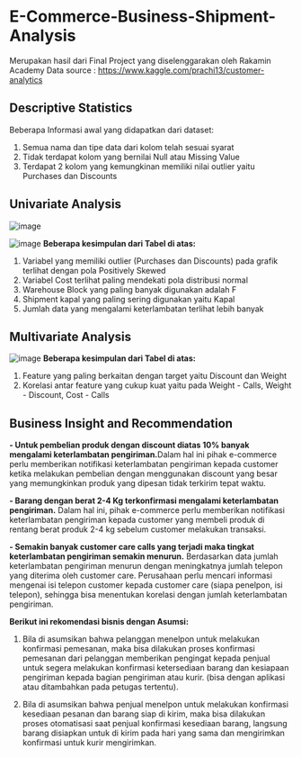 # E-Commerce-Business-Shipment-Analysis
Merupakan hasil dari Final Project yang diselenggarakan oleh Rakamin Academy
Data source : https://www.kaggle.com/prachi13/customer-analytics

<h2>Descriptive Statistics</h2>

Beberapa Informasi awal yang didapatkan dari dataset:
1. Semua nama dan tipe data dari kolom telah sesuai syarat
2. Tidak terdapat kolom yang bernilai Null atau Missing Value
3. Terdapat 2 kolom yang kemungkinan memiliki nilai outlier yaitu Purchases dan Discounts

<h2>Univariate Analysis</h2>

![image](https://user-images.githubusercontent.com/116931476/198826633-e661b6ce-a111-4677-b98d-f07ec75cc46f.png)










![image](https://user-images.githubusercontent.com/116931476/198826755-b6c0903f-8940-403b-a94b-13faf1ede974.png)
<strong>Beberapa kesimpulan dari Tabel di atas:</strong>
1. Variabel yang memiliki outlier (Purchases dan Discounts) pada grafik terlihat dengan pola Positively Skewed
2. Variabel Cost terlihat paling mendekati pola distribusi normal
3. Warehouse Block yang paling banyak digunakan adalah F
4. Shipment kapal yang paling sering digunakan yaitu Kapal
5. Jumlah data yang mengalami keterlambatan terlihat lebih banyak



<h2>Multivariate Analysis</h2>

![image](https://user-images.githubusercontent.com/116931476/198830375-3755c34a-7572-40ed-80db-ebdfd4a02d88.png)
<strong>Beberapa kesimpulan dari Tabel di atas:</strong>
1. Feature yang paling berkaitan dengan target yaitu Discount dan Weight
2. Korelasi antar feature yang cukup kuat yaitu pada Weight - Calls, Weight - Discount, Cost - Calls

<h2>Business Insight and Recommendation</h2>
<strong>- Untuk pembelian produk dengan discount diatas 10% banyak mengalami keterlambatan pengiriman.</strong>Dalam hal ini pihak e-commerce perlu memberikan notifikasi keterlambatan pengiriman kepada customer ketika melakukan pembelian dengan menggunakan discount yang besar yang memungkinkan produk yang dipesan tidak terkirim tepat waktu.

<strong>- Barang dengan berat 2-4 Kg terkonfirmasi mengalami keterlambatan pengiriman.</strong> Dalam hal ini, pihak e-commerce perlu memberikan notifikasi keterlambatan pengiriman kepada customer yang membeli produk di rentang berat produk 2-4 kg sebelum customer melakukan transaksi.

<strong>- Semakin banyak customer care calls yang terjadi maka tingkat keterlambatan pengiriman semakin menurun.</strong> Berdasarkan data jumlah keterlambatan pengiriman menurun dengan meningkatnya jumlah telepon yang diterima oleh customer care. Perusahaan perlu mencari informasi mengenai isi telepon customer kepada customer care (siapa penelpon, isi telepon), sehingga bisa menentukan korelasi dengan jumlah keterlambatan pengiriman.

<strong> Berikut ini rekomendasi bisnis dengan Asumsi:</strong>
1. Bila di asumsikan bahwa pelanggan menelpon untuk melakukan konfirmasi pemesanan, maka bisa dilakukan proses konfirmasi pemesanan dari pelanggan memberikan pengingat kepada penjual untuk segera melakukan konfirmasi ketersediaan barang dan kesiapaan pengiriman kepada bagian pengiriman atau kurir. (bisa dengan aplikasi atau ditambahkan pada petugas tertentu).

2. Bila di asumsikan bahwa penjual menelpon untuk melakukan konfirmasi kesediaan pesanan dan barang siap di kirim, maka bisa dilakukan proses otomatisasi saat penjual konfirmasi kesediaan barang, langsung barang disiapkan untuk di kirim pada hari yang sama dan mengirimkan konfirmasi untuk kurir mengirimkan.
